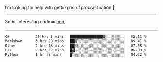I’m looking for help with getting rid of procrastination 🤔

-----

Some interesting code :arrow_right: [here](https://github.com/zhen8838/playground)

-----

<!--START_SECTION:waka-->

```txt
C#            23 hrs 3 mins   ███████████████▓░░░░░░░░░   62.11 %
Markdown      3 hrs 29 mins   ██▒░░░░░░░░░░░░░░░░░░░░░░   09.41 %
Other         2 hrs 48 mins   ██░░░░░░░░░░░░░░░░░░░░░░░   07.58 %
C++           2 hrs 22 mins   █▓░░░░░░░░░░░░░░░░░░░░░░░   06.39 %
Python        1 hr 33 mins    █░░░░░░░░░░░░░░░░░░░░░░░░   04.22 %
```

<!--END_SECTION:waka-->

<!--
**zhen8838/zhen8838** is a ✨ _special_ ✨ repository because its `README.md` (this file) appears on your GitHub profile.

Here are some ideas to get you started:

- 🔭 I’m currently working on ...
- 🌱 I’m currently learning ...
- 👯 I’m looking to collaborate on ...
 ...
- 💬 Ask me about ...
- 📫 How to reach me: ...
- 😄 Pronouns: ...
- ⚡ Fun fact: ...
-->
